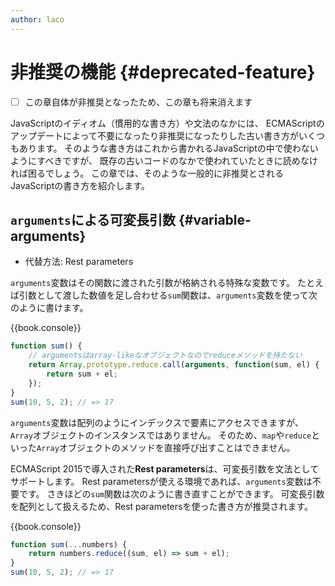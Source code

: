 ```yaml
---
author: laco
---
```


<!-- textlint-disable eslint -->

# 非推奨の機能 {#deprecated-feature}

- [ ] この章自体が非推奨となったため、この章も将来消えます

JavaScriptのイディオム（慣用的な書き方）や文法のなかには、
ECMAScriptのアップデートによって不要になったり非推奨になったりした古い書き方がいくつもあります。
そのような書き方はこれから書かれるJavaScriptの中で使わないようにすべきですが、
既存の古いコードのなかで使われていたときに読めなければ困るでしょう。
この章では、そのような一般的に非推奨とされるJavaScriptの書き方を紹介します。

## `arguments`による可変長引数 {#variable-arguments}

- 代替方法: Rest parameters

`arguments`変数はその関数に渡された引数が格納される特殊な変数です。
たとえば引数として渡した数値を足し合わせる`sum`関数は、`arguments`変数を使って次のように書けます。

{{book.console}}
```js
function sum() {  
    // argumentsはarray-likeなオブジェクトなのでreduceメソッドを持たない
    return Array.prototype.reduce.call(arguments, function(sum, el) {
        return sum + el;
    });
}
sum(10, 5, 2); // => 17  
```

`arguments`変数は配列のようにインデックスで要素にアクセスできますが、`Array`オブジェクトのインスタンスではありません。
そのため、`map`や`reduce`といった`Array`オブジェクトのメソッドを直接呼び出すことはできません。

ECMAScript 2015で導入された**Rest parameters**は、可変長引数を文法としてサポートします。
Rest parametersが使える環境であれば、`arguments`変数は不要です。
さきほどの`sum`関数は次のように書き直すことができます。
可変長引数を配列として扱えるため、Rest parametersを使った書き方が推奨されます。

{{book.console}}
```js
function sum(...numbers) {  
    return numbers.reduce((sum, el) => sum + el);
}
sum(10, 5, 2); // => 17  
```

<!-- textlint-enable eslint -->
